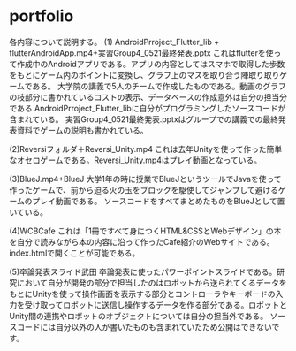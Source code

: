 # portfolio
各内容について説明する。
(1) AndroidPrroject_Flutter_lib + flutterAndroidApp.mp4+実習Group4_0521最終発表.pptx
これはflutterを使って作成中のAndroidアプリである。アプリの内容としてはスマホで取得した歩数をもとにゲーム内のポイントに変換し、グラフ上のマスを取り合う陣取り取りゲームである。
大学院の講義で5人のチームで作成したものである。動画のグラフの枝部分に書かれているコストの表示、データベースの作成意外は自分の担当分である AndroidPrroject_Flutter_libに自分がプログラミングしたソースコードが含まれている。
実習Group4_0521最終発表.pptxはグループでの講義での最終発表資料でゲームの説明も書かれている。

(2)Reversiフォルダ＋Reversi_Unity.mp4
これは去年Unityを使って作った簡単なオセロゲームである。Reversi_Unity.mp4はプレイ動画となっている。

(3)BlueJ.mp4+BlueJ
大学1年の時に授業でBlueJというツールでJavaを使って作ったゲームで、前から迫る火の玉をブロックを駆使してジャンプして避けるゲームのプレイ動画である。
ソースコードをすべてまとめたものをBlueJとして置いている。

(4)WCBCafe
これは「1冊ですべて身につくHTML&CSSとWebデザイン」の本を自分で読みながら本の内容に沿って作ったCafe紹介のWebサイトである。index.htmlで開くことが可能である。

(5)卒論発表スライド武田
卒論発表に使ったパワーポイントスライドである。研究において自分が開発の部分で担当したのはロボットから送られてくるデータをもとにUnityを使って操作画面を表示する部分とコントローラやキーボードの入力を受け取ってロボットに送信し操作するデータを作る部分である。ロボットとUnity間の連携やロボットのオブジェクトについては自分の担当外である。
ソースコードには自分以外の人が書いたものも含まれていたため公開はできないです。